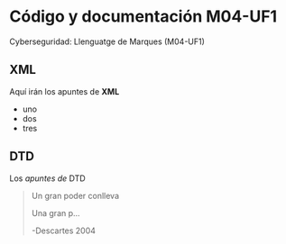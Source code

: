 # Código y documentación M04-UF1
Cyberseguridad: Llenguatge de Marques (M04-UF1)

## XML
Aquí irán los apuntes de **XML**

* uno
* dos
* tres

## DTD
Los _apuntes de_ DTD

> Un gran poder conlleva 
>
> Una gran p...
>
> -Descartes 2004